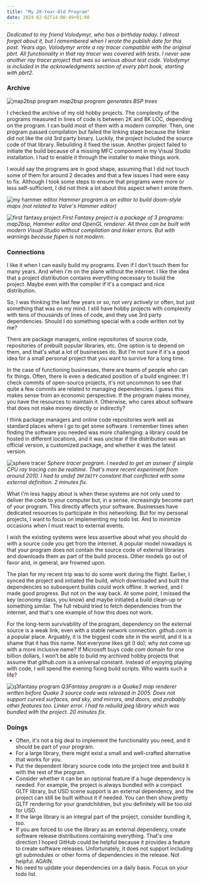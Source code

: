 ```yaml
---
title: "My 20-Year-Old Program"
date: 2024-02-02T14:00:49+01:00
---
```


*Dedicated to my friend Volodymyr, who has a birthday today. I almost forgot about it, but I remembered when I wrote the publish date for this post. Years ago, Volodymyr wrote a ray tracer compatible with the original pbrt. All functionality in that ray tracer was covered with tests. I never saw another ray tracer project that was so serious about test code. Volodymyr is included in the acknowledgments section of every pbrt book, starting with pbrt2.*

### Archive

![map2bsp program](/20-year-program/map2bsp.png)
*map2bsp program generates BSP trees*

I checked the archive of my old hobby projects. The complexity of the programs measured in lines of code is between 2K and 8K LOC, depending on the program. I can build most of them with a modern compiler. Then, one program passed compilation but failed the linking stage because the linker did not like the old 3rd party binary. Luckily, the project included the source code of that library. Rebuilding it fixed the issue. Another project failed to initiate the build because of a missing MFC component in my Visual Studio installation. I had to enable it through the installer to make things work.

I would say the programs are in good shape, assuming that I did not touch some of them for around 2 decades and that a few issues I had were easy to fix. Although I took some steps to ensure that programs were more or less self-sufficient, I did not think a lot about this aspect when I wrote them.

![my hammer editor](/20-year-program/hammer-demo.jpg)
*Hammer program is an editor to build doom-style maps (not related to Valve's Hammer editor)*

![first fantasy project](/20-year-program/ff-demo.jpg)
*First Fantasy project is a package of 3 programs: map2bsp, Hammer editor and OpenGL renderer. All three can be built with modern Visual Studio without compilation and linker errors. But with warnings because fopen is not modern.*

### Connections

I like it when I can easily build my programs. Even if I don't touch them for many years. And when I'm on the plane without the internet. I like the idea that a project distribution contains everything necessary to build the project. Maybe even with the compiler if it's a compact and nice distribution.

So, I was thinking the last few years or so, not very actively or often, but just something that was on my mind. I still have hobby projects with complexity with tens of thousands of lines of code, and they use 3rd party dependencies. Should I do something special with a code written not by me?

There are package managers, online repositories of source code, repositories of prebuilt popular libraries, etc. One option is to depend on them, and that's what a lot of businesses do. But I'm not sure if it's a good idea for a small personal project that you want to survive for a long time.

In the case of functioning businesses, there are teams of people who can fix things. Often, there is even a dedicated position of a build engineer. If I check commits of open-source projects, it's not uncommon to see that quite a few commits are related to managing dependencies. I guess this makes sense from an economic perspective. If the program makes money, you have the resources to maintain it. Otherwise, who cares about software that does not make money directly or indirectly?

I think package managers and online code repositories work well as standard places where I go to get some software. I remember times when finding the software you needed was more challenging: a library could be hosted in different locations, and it was unclear if the distribution was an official version, a customized package, and whether it was the latest version.

![sphere tracer](/20-year-program/rt-demo.jpg)
*Sphere tracer program. I needed to get an asnwer if simple CPU ray tracing can be realtime. That's more recent experiment from around 2010. I had to undef `INFINITY` constant that conflicted with some external definition. 2 minutes fix.*

What I'm less happy about is when these systems are not only used to deliver the code to your computer but, in a sense, increasingly become part of your program. This directly affects your software. Businesses have dedicated resources to participate in this networking. But for my personal projects, I want to focus on implementing my todo list. And to minimize occasions when I must react to external events.

I wish the existing systems were less assertive about what you should do with a source code you get from the internet. A popular model nowadays is that your program does not contain the source code of external libraries and downloads them as part of the build process. Other models go out of favor and, in general, are frowned upon.

The plan for my recent trip was to do some work during the flight. Earlier, I synced the project and initiated the build, which downloaded and built the dependencies so subsequent builds could work offline. It worked, and I made good progress. But not on the way back. At some point, I missed the key (economy class, you know) and maybe initiated a build clean-up or something similar. The full rebuild tried to fetch dependencies from the internet, and that's one example of how this does not work.

For the long-term survivability of the program, dependency on the external source is a weak link, even with a stable network connection. *github.com* is a popular place. Arguably, it is the biggest code site in the world, and it is a shame that it has this name. Not everyone likes git (I do); why not come up with a more inclusive name? If Microsoft buys *code.com* domain for one billion dollars, I won’t be able to build my archived hobby projects that assume that *github.com* is a universal constant. Instead of enjoying playing with code, I will spend the evening fixing build scripts. Who wants such a life?

![q3fantasy program](/20-year-program/q3fantasy-demo.jpg)
*Q3Fantasy program is a Quake3 map renderer written before Quake 3 source code was released in 2005. Does not support curved surfaces, and sky, and mirrors, and doors, and probably other features too. Linker error. I had to rebuild jpeg library which was bundled with the project. 20 minutes fix.*

### Doings

* Often, it's not a big deal to implement the functionality you need, and it should be part of your program.
* For a large library, there might exist a small and well-crafted alternative that works for you. 
* Put the dependent library source code into the project tree and build it with the rest of the program.
* Consider whether it can be an optional feature if a huge dependency is needed. For example, the project is always bundled with a compact GLTF library, but USD scene support is an external dependency, and the project can still be built without it if needed. You can then show pretty GLTF rendering for your grandchildren, but you definitely will be too old for USD.
* If the large library is an integral part of the project, consider bundling it, too.
* If you are forced to use the library as an external dependency, create software release distributions containing everything. That's one direction I hoped GitHub could be helpful because it provides a feature to create software releases. Unfortunately, it does not support including git submodules or other forms of dependencies in the release. Not helpful. AGAIN.
* No need to update your dependencies on a daily basis. Focus on your todo list.
